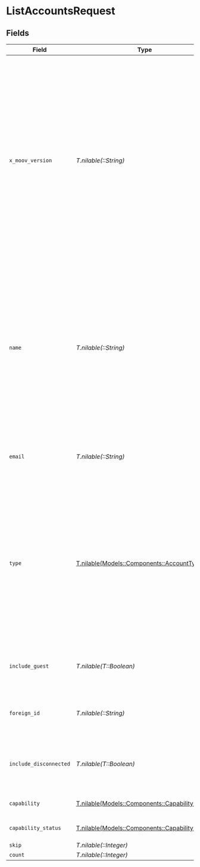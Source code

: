 # ListAccountsRequest


## Fields

| Field                                                                                                                                                                                                                                                                                                                                                                                                                                                                                                                             | Type                                                                                                                                                                                                                                                                                                                                                                                                                                                                                                                              | Required                                                                                                                                                                                                                                                                                                                                                                                                                                                                                                                          | Description                                                                                                                                                                                                                                                                                                                                                                                                                                                                                                                       | Example                                                                                                                                                                                                                                                                                                                                                                                                                                                                                                                           |
| --------------------------------------------------------------------------------------------------------------------------------------------------------------------------------------------------------------------------------------------------------------------------------------------------------------------------------------------------------------------------------------------------------------------------------------------------------------------------------------------------------------------------------- | --------------------------------------------------------------------------------------------------------------------------------------------------------------------------------------------------------------------------------------------------------------------------------------------------------------------------------------------------------------------------------------------------------------------------------------------------------------------------------------------------------------------------------- | --------------------------------------------------------------------------------------------------------------------------------------------------------------------------------------------------------------------------------------------------------------------------------------------------------------------------------------------------------------------------------------------------------------------------------------------------------------------------------------------------------------------------------- | --------------------------------------------------------------------------------------------------------------------------------------------------------------------------------------------------------------------------------------------------------------------------------------------------------------------------------------------------------------------------------------------------------------------------------------------------------------------------------------------------------------------------------- | --------------------------------------------------------------------------------------------------------------------------------------------------------------------------------------------------------------------------------------------------------------------------------------------------------------------------------------------------------------------------------------------------------------------------------------------------------------------------------------------------------------------------------- |
| `x_moov_version`                                                                                                                                                                                                                                                                                                                                                                                                                                                                                                                  | *T.nilable(::String)*                                                                                                                                                                                                                                                                                                                                                                                                                                                                                                             | :heavy_minus_sign:                                                                                                                                                                                                                                                                                                                                                                                                                                                                                                                | Specify an API version.<br/><br/>API versioning follows the format `vYYYY.QQ.BB`, where <br/>  - `YYYY` is the year<br/>  - `QQ` is the two-digit month for the first month of the quarter (e.g., 01, 04, 07, 10)<br/>  - `BB` is the build number, starting at `.01`, for subsequent builds in the same quarter. <br/>    - For example, `v2024.01.00` is the initial release of the first quarter of 2024.<br/><br/>The `latest` version represents the most recent development state. It may include breaking changes and should be treated as a beta release. |                                                                                                                                                                                                                                                                                                                                                                                                                                                                                                                                   |
| `name`                                                                                                                                                                                                                                                                                                                                                                                                                                                                                                                            | *T.nilable(::String)*                                                                                                                                                                                                                                                                                                                                                                                                                                                                                                             | :heavy_minus_sign:                                                                                                                                                                                                                                                                                                                                                                                                                                                                                                                | Filter connected accounts by name.<br/><br/>If provided, this query will attempt to find matches against the following Account and Profile fields:<br/><ul><br/>  <li>Account `displayName`</li><br/>  <li>Individual Profile `firstName`, `middleName`, and `lastName`</li><br/>  <li>Business Profile `legalBusinessName`</li><br/></ul>                                                                                                                                                                                        |                                                                                                                                                                                                                                                                                                                                                                                                                                                                                                                                   |
| `email`                                                                                                                                                                                                                                                                                                                                                                                                                                                                                                                           | *T.nilable(::String)*                                                                                                                                                                                                                                                                                                                                                                                                                                                                                                             | :heavy_minus_sign:                                                                                                                                                                                                                                                                                                                                                                                                                                                                                                                |   Filter connected accounts by email address.<br/><br/>  Provide the full email address to filter by email.                                                                                                                                                                                                                                                                                                                                                                                                                       |                                                                                                                                                                                                                                                                                                                                                                                                                                                                                                                                   |
| `type`                                                                                                                                                                                                                                                                                                                                                                                                                                                                                                                            | [T.nilable(Models::Components::AccountType)](../../models/shared/accounttype.md)                                                                                                                                                                                                                                                                                                                                                                                                                                                  | :heavy_minus_sign:                                                                                                                                                                                                                                                                                                                                                                                                                                                                                                                |   Filter connected accounts by AccountType.<br/><br/>  If the `type` parameter is used in combination with `name`, only the corresponding type's name fields will<br/>  be searched. For example, if `type=business` and `name=moov`, the search will attempt to find matches against<br/>  the display name and Business Profile name fields (`legalBusinessName`, and `doingBusinessAs`).                                                                                                                                       | business                                                                                                                                                                                                                                                                                                                                                                                                                                                                                                                          |
| `include_guest`                                                                                                                                                                                                                                                                                                                                                                                                                                                                                                                   | *T.nilable(T::Boolean)*                                                                                                                                                                                                                                                                                                                                                                                                                                                                                                           | :heavy_minus_sign:                                                                                                                                                                                                                                                                                                                                                                                                                                                                                                                |   Filter accounts with AccountType guest.<br/>  <br/>  If true, the response will include guest accounts.                                                                                                                                                                                                                                                                                                                                                                                                                         |                                                                                                                                                                                                                                                                                                                                                                                                                                                                                                                                   |
| `foreign_id`                                                                                                                                                                                                                                                                                                                                                                                                                                                                                                                      | *T.nilable(::String)*                                                                                                                                                                                                                                                                                                                                                                                                                                                                                                             | :heavy_minus_sign:                                                                                                                                                                                                                                                                                                                                                                                                                                                                                                                |   Serves as an optional alias from a foreign/external system which can be used to reference this resource.                                                                                                                                                                                                                                                                                                                                                                                                                        |                                                                                                                                                                                                                                                                                                                                                                                                                                                                                                                                   |
| `include_disconnected`                                                                                                                                                                                                                                                                                                                                                                                                                                                                                                            | *T.nilable(T::Boolean)*                                                                                                                                                                                                                                                                                                                                                                                                                                                                                                           | :heavy_minus_sign:                                                                                                                                                                                                                                                                                                                                                                                                                                                                                                                | Filter disconnected accounts.<br/><br/>If true, the response will include disconnected accounts.                                                                                                                                                                                                                                                                                                                                                                                                                                  |                                                                                                                                                                                                                                                                                                                                                                                                                                                                                                                                   |
| `capability`                                                                                                                                                                                                                                                                                                                                                                                                                                                                                                                      | [T.nilable(Models::Components::CapabilityID)](../../models/shared/capabilityid.md)                                                                                                                                                                                                                                                                                                                                                                                                                                                | :heavy_minus_sign:                                                                                                                                                                                                                                                                                                                                                                                                                                                                                                                |   Filter connected accounts by the capability.                                                                                                                                                                                                                                                                                                                                                                                                                                                                                    |                                                                                                                                                                                                                                                                                                                                                                                                                                                                                                                                   |
| `capability_status`                                                                                                                                                                                                                                                                                                                                                                                                                                                                                                               | [T.nilable(Models::Components::CapabilityStatus)](../../models/shared/capabilitystatus.md)                                                                                                                                                                                                                                                                                                                                                                                                                                        | :heavy_minus_sign:                                                                                                                                                                                                                                                                                                                                                                                                                                                                                                                |   Filter connected accounts by the capability.                                                                                                                                                                                                                                                                                                                                                                                                                                                                                    |                                                                                                                                                                                                                                                                                                                                                                                                                                                                                                                                   |
| `skip`                                                                                                                                                                                                                                                                                                                                                                                                                                                                                                                            | *T.nilable(::Integer)*                                                                                                                                                                                                                                                                                                                                                                                                                                                                                                            | :heavy_minus_sign:                                                                                                                                                                                                                                                                                                                                                                                                                                                                                                                | N/A                                                                                                                                                                                                                                                                                                                                                                                                                                                                                                                               | 60                                                                                                                                                                                                                                                                                                                                                                                                                                                                                                                                |
| `count`                                                                                                                                                                                                                                                                                                                                                                                                                                                                                                                           | *T.nilable(::Integer)*                                                                                                                                                                                                                                                                                                                                                                                                                                                                                                            | :heavy_minus_sign:                                                                                                                                                                                                                                                                                                                                                                                                                                                                                                                | N/A                                                                                                                                                                                                                                                                                                                                                                                                                                                                                                                               | 20                                                                                                                                                                                                                                                                                                                                                                                                                                                                                                                                |